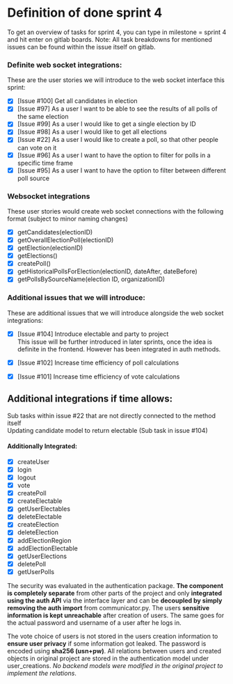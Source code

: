 # Definition of done sprint 4
To get an overview of tasks for sprint 4, you can type in milestone = sprint 4 and hit enter on gitlab boards.
Note: All task breakdowns for mentioned issues can be found within the issue itself on gitlab.

### Definite web socket integrations:
These are the user stories we will introduce to the web socket interface this sprint:
- [x] [Issue #100] Get all candidates in election
- [x] [Issue #97] As a user I want to be able to see the results of all polls of the same election
- [x] [Issue #99] As a user I would like to get a single election by ID
- [x] [Issue #98] As a user I would like to get all elections
- [x] [Issue #22] As a user I would like to create a poll, so that other people can vote on it
- [x] [Issue #96] As a user I want to have the option to filter for polls in a specific time frame
- [x] [Issue #95] As a user I want to have the option to filter between different poll source

### Websocket integrations
These user stories would create web socket connections with the following format (subject to minor naming changes)
- [X] getCandidates(electionID)
- [x] getOverallElectionPoll(electionID)
- [x] getElection(electionID)
- [x] getElections()
- [x] createPoll()
- [x] getHistoricalPollsForElection(electionID, dateAfter, dateBefore)
- [x] getPollsBySourceName(election ID, organizationID)

### Additional issues that we will introduce:
These are additional issues that we will introduce alongside the web socket integrations:
- [x] [Issue #104] Introduce electable and party to project\
This issue will be further introduced in later sprints, once the idea is definite in the frontend. However has been integrated in auth methods.
- [x] [Issue #102] Increase time efficiency of poll calculations
- [x] [Issue #101] Increase time efficiency of vote calculations


## Additional integrations if time allows:
Sub tasks within issue #22 that are not directly connected to the method itself\
Updating candidate model to return electable (Sub task in issue #104)

#### Additionally Integrated:
- [x] createUser
- [x] login
- [x] logout
- [x] vote
- [x] createPoll
- [x] createElectable
- [x] getUserElectables
- [x] deleteElectable
- [x] createElection
- [x] deleteElection
- [x] addElectionRegion
- [x] addElectionElectable
- [x] getUserElections
- [x] deletePoll
- [x] getUserPolls

The security was evaluated in the authentication package. **The component is completely separate** from other parts of the project and only **integrated using the auth API** via the interface layer and can be **decoupled by simply removing the auth import** from communicator.py. The users **sensitive information is kept unreachable** after creation of users. The same goes for the actual password and username of a user after he logs in.

The vote choice of users is not stored in the users creation information to **ensure user privacy** if some information got leaked. The password is encoded using **sha256 (usn+pw)**. All relations between users and created objects in original project are stored in the authentication model under user_creations. _No backend models were modified in the original project to implement the relations_. 